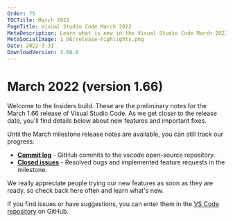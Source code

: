 ```yaml
---
Order: 75
TOCTitle: March 2022
PageTitle: Visual Studio Code March 2022
MetaDescription: Learn what is new in the Visual Studio Code March 2022 Release (1.66)
MetaSocialImage: 1_66/release-highlights.png
Date: 2022-3-31
DownloadVersion: 1.66.0
---
```

# March 2022 (version 1.66)

<!-- DOWNLOAD_LINKS_PLACEHOLDER -->

Welcome to the Insiders build. These are the preliminary notes for the March 1.66 release of Visual Studio Code. As we get closer to the release date, you'll find details below about new features and important fixes.

Until the March milestone release notes are available, you can still track our progress:

* **[Commit log](https://github.com/Microsoft/vscode/commits/main)** - GitHub commits to the vscode open-source repository.
* **[Closed issues](https://github.com/Microsoft/vscode/issues?q=is%3Aissue+milestone%3A%22March+2022%22+is%3Aclosed)** - Resolved bugs and implemented feature requests in the milestone.

We really appreciate people trying our new features as soon as they are ready, so check back here often and learn what's new.

If you find issues or have suggestions, you can enter them in the [VS Code repository](https://github.com/Microsoft/vscode/issues) on GitHub.

<!-- In-product release notes styles.  Do not modify without also modifying regex in gulpfile.common.js -->
<a id="scroll-to-top" role="button" title="Scroll to top" aria-label="scroll to top" href="#"><span class="icon"></span></a>
<link rel="stylesheet" type="text/css" href="css/inproduct_releasenotes.css"/>

